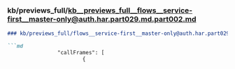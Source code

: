 ### kb/previews_full/kb__previews_full__flows__service-first__master-only@auth.har.part029.md.part002.md

```md
### kb/previews_full/flows__service-first__master-only@auth.har.part029.md (part 002)

```md
                "callFrames": [
                        {
       
```

```

```

